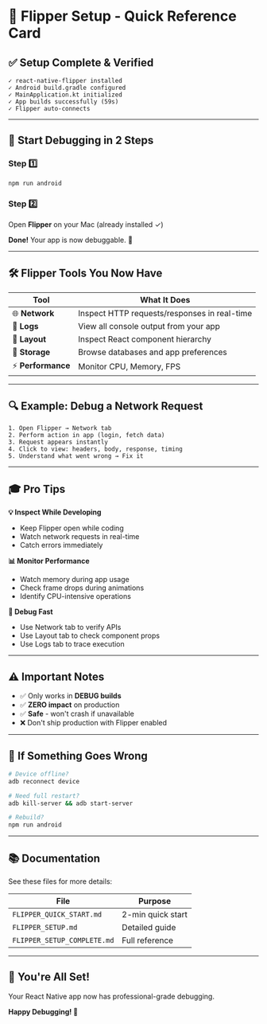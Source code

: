 # 🎯 Flipper Setup - Quick Reference Card

## ✅ Setup Complete & Verified

```
✓ react-native-flipper installed
✓ Android build.gradle configured  
✓ MainApplication.kt initialized
✓ App builds successfully (59s)
✓ Flipper auto-connects
```

---

## 🚀 Start Debugging in 2 Steps

### Step 1️⃣
```bash
npm run android
```

### Step 2️⃣
Open **Flipper** on your Mac (already installed ✓)

**Done!** Your app is now debuggable. 🎉

---

## 🛠️ Flipper Tools You Now Have

| Tool | What It Does |
|------|-------------|
| 🌐 **Network** | Inspect HTTP requests/responses in real-time |
| 📝 **Logs** | View all console output from your app |
| 🎨 **Layout** | Inspect React component hierarchy |
| 💾 **Storage** | Browse databases and app preferences |
| ⚡ **Performance** | Monitor CPU, Memory, FPS |

---

## 🔍 Example: Debug a Network Request

```
1. Open Flipper → Network tab
2. Perform action in app (login, fetch data)
3. Request appears instantly
4. Click to view: headers, body, response, timing
5. Understand what went wrong → Fix it
```

---

## 🎓 Pro Tips

**💡 Inspect While Developing**
- Keep Flipper open while coding
- Watch network requests in real-time
- Catch errors immediately

**📊 Monitor Performance**
- Watch memory during app usage
- Check frame drops during animations
- Identify CPU-intensive operations

**🐛 Debug Fast**
- Use Network tab to verify APIs
- Use Layout tab to check component props
- Use Logs tab to trace execution

---

## ⚠️ Important Notes

- ✅ Only works in **DEBUG builds**
- ✅ **ZERO impact** on production
- ✅ **Safe** - won't crash if unavailable
- ❌ Don't ship production with Flipper enabled

---

## 🔧 If Something Goes Wrong

```bash
# Device offline?
adb reconnect device

# Need full restart?
adb kill-server && adb start-server

# Rebuild?
npm run android
```

---

## 📚 Documentation

See these files for more details:

| File | Purpose |
|------|---------|
| `FLIPPER_QUICK_START.md` | 2-min quick start |
| `FLIPPER_SETUP.md` | Detailed guide |
| `FLIPPER_SETUP_COMPLETE.md` | Full reference |

---

## 🎉 You're All Set!

Your React Native app now has professional-grade debugging.

**Happy Debugging! 🚀**

